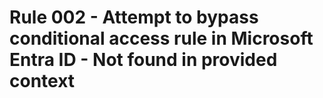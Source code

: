 # Rule 002 - Attempt to bypass conditional access rule in Microsoft Entra ID - Not found in provided context